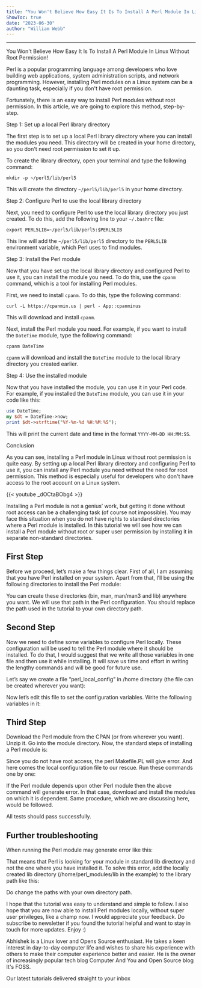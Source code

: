 ```yaml
---
title: "You Won't Believe How Easy It Is To Install A Perl Module In Linux Without Root Permission!"
ShowToc: true 
date: "2023-06-30"
author: "William Webb"
---
```

*****
You Won't Believe How Easy It Is To Install A Perl Module In Linux Without Root Permission!

Perl is a popular programming language among developers who love building web applications, system administration scripts, and network programming. However, installing Perl modules on a Linux system can be a daunting task, especially if you don't have root permission.

Fortunately, there is an easy way to install Perl modules without root permission. In this article, we are going to explore this method, step-by-step.

Step 1: Set up a local Perl library directory

The first step is to set up a local Perl library directory where you can install the modules you need. This directory will be created in your home directory, so you don't need root permission to set it up.

To create the library directory, open your terminal and type the following command:

```
mkdir -p ~/perl5/lib/perl5
```

This will create the directory `~/perl5/lib/perl5` in your home directory.

Step 2: Configure Perl to use the local library directory

Next, you need to configure Perl to use the local library directory you just created. To do this, add the following line to your `~/.bashrc` file:

```
export PERL5LIB=~/perl5/lib/perl5:$PERL5LIB
```

This line will add the `~/perl5/lib/perl5` directory to the `PERL5LIB` environment variable, which Perl uses to find modules.

Step 3: Install the Perl module

Now that you have set up the local library directory and configured Perl to use it, you can install the module you need. To do this, use the `cpanm` command, which is a tool for installing Perl modules.

First, we need to install `cpanm`. To do this, type the following command:

```
curl -L https://cpanmin.us | perl - App::cpanminus
```

This will download and install `cpanm`.

Next, install the Perl module you need. For example, if you want to install the `DateTime` module, type the following command:

```
cpanm DateTime
```

`cpanm` will download and install the `DateTime` module to the local library directory you created earlier.

Step 4: Use the installed module

Now that you have installed the module, you can use it in your Perl code. For example, if you installed the `DateTime` module, you can use it in your code like this:

```perl
use DateTime;
my $dt = DateTime->now;
print $dt->strftime("%Y-%m-%d %H:%M:%S");
```

This will print the current date and time in the format `YYYY-MM-DD HH:MM:SS`.

Conclusion

As you can see, installing a Perl module in Linux without root permission is quite easy. By setting up a local Perl library directory and configuring Perl to use it, you can install any Perl module you need without the need for root permission. This method is especially useful for developers who don't have access to the root account on a Linux system.

{{< youtube _dOCtaBObg4 >}} 



Installing a Perl module is not a genius’ work, but getting it done without root access can be a challenging task (of course not impossible). You may face this situation when you do not have rights to standard directories where a Perl module is installed. In this tutorial we will see how we can install a Perl module without root or super user permission by installing it in separate non-standard directories.

 
## First Step
 
Before we proceed, let’s make a few things clear. First of all, I am assuming that you have Perl installed on your system. Apart from that, I’ll be using the following directories to install the Perl module:
 
You can create these directories (bin, man, man/man3 and lib) anywhere you want. We will use that path in the Perl configuration. You should replace the path used in the tutorial to your own directory path.
 
## Second Step
 
Now we need to define some variables to configure Perl locally. These configuration will be used to tell the Perl module where it should be installed. To do that, I would suggest that we write all those variables in one file and then use it while installing. It will save us time and effort in writing the lengthy commands and will be good for future use.
 
Let’s say we create a file “perl_local_config” in /home directory (the file can be created wherever you want):
 
Now let’s edit this file to set the configuration variables. Write the following variables in it:
 
## Third Step
 
Download the Perl module from the CPAN (or from wherever you want). Unzip it. Go into the module directory. Now, the standard steps of installing a Perl module is:
 
Since you do not have root access, the perl Makefile.PL will give error. And here comes the local configuration file to our rescue. Run these commands one by one:
 
If the Perl module depends upon other Perl module then the above command will generate error. In that case, download and install the modules on which it is dependent. Same procedure, which we are discussing here, would be followed.
 
All tests should pass successfully.
 
## Further troubleshooting
 
When running the Perl module may generate error like this:
 
That means that Perl is looking for your module in standard lib directory and not the one where you have installed it. To solve this error, add the locally created lib directory (/home/perl_modules/lib in the example) to the library path like this:
 
Do change the paths with your own directory path.
 
I hope that the tutorial was easy to understand and simple to follow. I also hope that you are now able to install Perl modules locally, without super user privileges, like a champ now. I would appreciate your feedback. Do subscribe to newsletter if you found the tutorial helpful and want to stay in touch for more updates. Enjoy :)
 
Abhishek is a Linux lover and Opens Source enthusiast. He takes a keen interest in day-to-day computer life and wishes to share his experience with others to make their computer experience better and easier. He is the owner of increasingly popular tech blog Computer And You and Open Source blog It's FOSS.
 
Our latest tutorials delivered straight to your inbox





